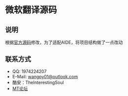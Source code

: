 # 微软翻译源码

## 说明
根据[官方源码](https://github.com/L-JINBIN/MT-Translation-Plugin)修改，为了适配AIDE，将项目结构做了一点改动

## 联系方式
- QQ: 1974224207
- E-Mail: wangpy01@outlook.com
- 酷安：TheInterestingSoul
- [MT论坛](https://bbs.binmt.cc/)

